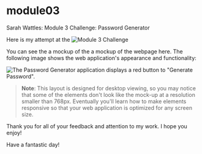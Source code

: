 # module03
Sarah Wattles: Module 3 Challenge: Password Generator

Here is my attempt at the ![Module 3 Challenge](https://swattles.github.io/passwordGenerator) 


You can see the a mockup of the a mockup of the webpage here. 
The following image shows the web application's appearance and functionality:

![The Password Generator application displays a red button to "Generate Password".](./Assets/03-javascript-homework-demo.png)

> **Note**: This layout is designed for desktop viewing, so you may notice that some of the elements don't look like the mock-up at a resolution smaller than 768px. Eventually you'll learn how to make elements responsive so that your web application is optimized for any screen size.

Thank you for all of your feedback and attention to my work. I hope you enjoy! 

Have a fantastic day! 